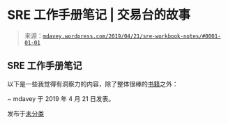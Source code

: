 <!--yml

分类：未分类

日期：2024-05-18 05:26:10

-->

# SRE 工作手册笔记 | 交易台的故事

> 来源：[`mdavey.wordpress.com/2019/04/21/sre-workbook-notes/#0001-01-01`](https://mdavey.wordpress.com/2019/04/21/sre-workbook-notes/#0001-01-01)

## SRE 工作手册笔记

以下是一些我觉得有洞察力的内容，除了整体很棒的[书籍](https://landing.google.com/sre/workbook/toc/)之外：

~ mdavey 于 2019 年 4 月 21 日发表。

发布于[未分类](https://mdavey.wordpress.com/category/uncategorized/)
